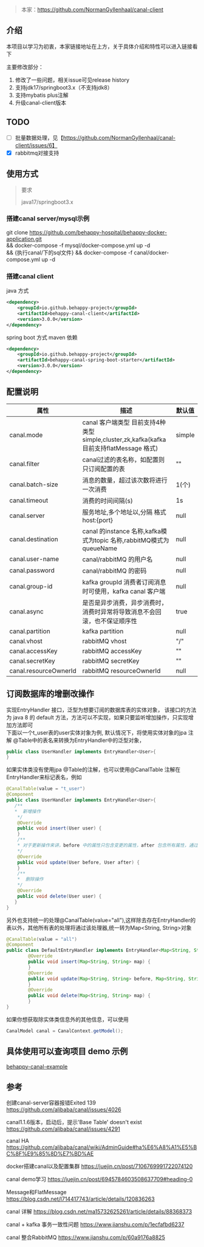 > 本家：https://github.com/NormanGyllenhaal/canal-client

## 介绍
本项目以学习为初衷，本家链接地址在上方，关于具体介绍和特性可以进入链接看下

主要修改部分：
1. 修改了一些问题，相关issue可见release history
2. 支持jdk17/springboot3.x（不支持jdk8）
3. 支持mybatis plus注解
4. 升级canal-client版本

## TODO
- [ ] 批量数据处理，见【https://github.com/NormanGyllenhaal/canal-client/issues/6】
- [x] rabbitmq对接支持

## 使用方式
> 要求
> 
> java17/springboot3.x

### 搭建canal server/mysql示例
git clone https://github.com/behappy-hospital/behappy-docker-application.git \
&& docker-compose -f mysql/docker-compose.yml up -d \
&& {执行canal/下的sql文件}
&& docker-compose -f canal/docker-compose.yml up -d

### 搭建canal client

java 方式
```xml
<dependency>
    <groupId>io.github.behappy-project</groupId>
    <artifactId>behappy-canal-client</artifactId>
    <version>3.0.0</version>
</dependency>
```

spring boot 方式 maven 依赖
```xml
<dependency>
    <groupId>io.github.behappy-project</groupId>
    <artifactId>behappy-canal-spring-boot-starter</artifactId>
    <version>3.0.0</version>
</dependency>
```

## 配置说明

| 属性              | 描述                                                                     | 默认值    |
| ----------------- |------------------------------------------------------------------------|--------|
| canal.mode        | canal 客户端类型 目前支持4种类型 simple,cluster,zk,kafka(kafka 目前支持flatMessage 格式) | simple |
| canal.filter      | canal过滤的表名称，如配置则只订阅配置的表                                                | ""     |
| canal.batch-size  | 消息的数量，超过该次数将进行一次消费                                                     | 1(个)   |
| canal.timeout     | 消费的时间间隔(s)                                                             | 1s     |
| canal.server      | 服务地址,多个地址以,分隔 格式 host:{port}                                           | null   |
| canal.destination | canal 的instance 名称,kafka模式为topic 名称,rabbitMQ模式为queueName               | null   |
| canal.user-name   | canal/rabbitMQ 的用户名                                                    | null   |
| canal.password    | canal/rabbitMQ 的密码                                                              | null   |
| canal.group-id    | kafka groupId 消费者订阅消息时可使用，kafka canal 客户端                              | null   |
| canal.async       | 是否是异步消费，异步消费时，消费时异常将导致消息不会回滚，也不保证顺序性                                   | true   |
| canal.partition   | kafka partition                                                        | null   |
| canal.vhost   | rabbitMQ vhost                                                     | "/"    |
| canal.accessKey   | rabbitMQ accessKey                                                     | ""   |
| canal.secretKey   | rabbitMQ secretKey                                                     | ""   |
| canal.resourceOwnerId   | rabbitMQ resourceOwnerId                                                     | null   |

## 订阅数据库的增删改操作
实现EntryHandler<T> 接口，泛型为想要订阅的数据库表的实体对象，
该接口的方法为 java 8 的 default 方法，方法可以不实现，如果只要监听增加操作，只实现增加方法即可  
下面以一个t_user表的user实体对象为例,
默认情况下，将使用实体对象的jpa 注解 @Table中的表名来转换为EntryHandler中的泛型对象，
```java
public class UserHandler implements EntryHandler<User>{
}
```
如果实体类没有使用jpa @Table的注解，也可以使用@CanalTable 注解在EntryHandler来标记表名，例如
```java
@CanalTable(value = "t_user")
@Component
public class UserHandler implements EntryHandler<User>{
   /**
   *  新增操作
    */
    @Override
    public void insert(User user) {
    }
    /**
    * 对于更新操作来讲，before 中的属性只包含变更的属性，after 包含所有属性，通过对比可发现那些属性更新了
    */
    @Override
    public void update(User before, User after) {
    }
    /**
    *  删除操作
    */
    @Override
    public void delete(User user) {
   }
}
```
另外也支持统一的处理@CanalTable(value="all"),这样除去存在EntryHandler的表以外，其他所有表的处理将通过该处理器,统一转为Map<String, String>对象
```java
@CanalTable(value = "all")
@Component
public class DefaultEntryHandler implements EntryHandler<Map<String, String>> {
        @Override
        public void insert(Map<String, String> map) {
        }
        @Override
        public void update(Map<String, String> before, Map<String, String> after) {
        }
        @Override
        public void delete(Map<String, String> map) {
        }
}
```
如果你想获取除实体类信息外的其他信息，可以使用
```java
CanalModel canal = CanalContext.getModel();
```

## 具体使用可以查询项目 demo 示例
[behappy-canal-example](behappy-canal-example)

## 参考
创建canal-server容器报错Exited 139
https://github.com/alibaba/canal/issues/4026

canal1.1.6版本，启动后，提示'Base Table' doesn't exist
https://github.com/alibaba/canal/issues/4291

canal HA
https://github.com/alibaba/canal/wiki/AdminGuide#ha%E6%A8%A1%E5%BC%8F%E9%85%8D%E7%BD%AE

docker搭建canal以及配置集群
https://juejin.cn/post/7106769991722074120

canal demo学习
https://juejin.cn/post/6945784603508637709#heading-0

Message和FlatMessage
https://blog.csdn.net/l714417743/article/details/120836263

canal 详解
https://blog.csdn.net/ma15732625261/article/details/88368373

canal + kafka 事务一致性问题
https://www.jianshu.com/p/1ecfafbd6237

canal 整合RabbitMQ
https://www.jianshu.com/p/60a9176a8825
